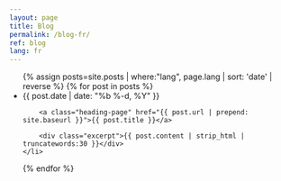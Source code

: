 ```yaml
---
layout: page
title: Blog
permalink: /blog-fr/
ref: blog
lang: fr
---
```


<ul class="post-list">
  {% assign posts=site.posts | where:"lang", page.lang | sort: 'date' | reverse %}
  {% for post in posts %}
    <li>
      <span class="post-meta">{{ post.date | date: "%b %-d, %Y" }}</span>

        <a class="heading-page" href="{{ post.url | prepend: site.baseurl }}">{{ post.title }}</a>

        <div class="excerpt">{{ post.content | strip_html | truncatewords:30 }}</div>
    </li>
  {% endfor %}
</ul>
